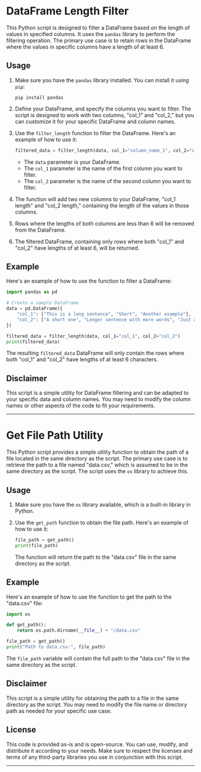 # DataFrame Length Filter

This Python script is designed to filter a DataFrame based on the length of values in specified columns. It uses the `pandas` library to perform the filtering operation. The primary use case is to retain rows in the DataFrame where the values in specific columns have a length of at least 6.

## Usage

1. Make sure you have the `pandas` library installed. You can install it using `pip`:

   ```
   pip install pandas
   ```

2. Define your DataFrame, and specify the columns you want to filter. The script is designed to work with two columns, "col_1" and "col_2," but you can customize it for your specific DataFrame and column names.

3. Use the `filter_length` function to filter the DataFrame. Here's an example of how to use it:

   ```python
   filtered_data = filter_length(data, col_1="column_name_1", col_2="column_name_2")
   ```

   - The `data` parameter is your DataFrame.
   - The `col_1` parameter is the name of the first column you want to filter.
   - The `col_2` parameter is the name of the second column you want to filter.

4. The function will add two new columns to your DataFrame, "col_1 length" and "col_2 length," containing the length of the values in those columns.

5. Rows where the lengths of both columns are less than 6 will be removed from the DataFrame.

6. The filtered DataFrame, containing only rows where both "col_1" and "col_2" have lengths of at least 6, will be returned.

## Example

Here's an example of how to use the function to filter a DataFrame:

```python
import pandas as pd

# Create a sample DataFrame
data = pd.DataFrame({
    "col_1": ["This is a long sentence", "Short", "Another example"],
    "col_2": ["A short one", "Longer sentence with more words", "Just a few words"]
})

filtered_data = filter_length(data, col_1="col_1", col_2="col_2")
print(filtered_data)
```

The resulting `filtered_data` DataFrame will only contain the rows where both "col_1" and "col_2" have lengths of at least 6 characters.

## Disclaimer

This script is a simple utility for DataFrame filtering and can be adapted to your specific data and column names. You may need to modify the column names or other aspects of the code to fit your requirements.

---

# Get File Path Utility

This Python script provides a simple utility function to obtain the path of a file located in the same directory as the script. The primary use case is to retrieve the path to a file named "data.csv," which is assumed to be in the same directory as the script. The script uses the `os` library to achieve this.

## Usage

1. Make sure you have the `os` library available, which is a built-in library in Python.

2. Use the `get_path` function to obtain the file path. Here's an example of how to use it:

   ```python
   file_path = get_path()
   print(file_path)
   ```

   The function will return the path to the "data.csv" file in the same directory as the script.

## Example

Here's an example of how to use the function to get the path to the "data.csv" file:

```python
import os

def get_path():
    return os.path.dirname(__file__) + "/data.csv"

file_path = get_path()
print("Path to data.csv:", file_path)
```

The `file_path` variable will contain the full path to the "data.csv" file in the same directory as the script.

## Disclaimer

This script is a simple utility for obtaining the path to a file in the same directory as the script. You may need to modify the file name or directory path as needed for your specific use case.

## License

This code is provided as-is and is open-source. You can use, modify, and distribute it according to your needs. Make sure to respect the licenses and terms of any third-party libraries you use in conjunction with this script.

---




